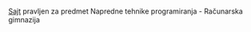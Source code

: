 #
[Sajt](https://nexmickey.github.io/ntp4/index.html) pravljen za predmet Napredne tehnike programiranja - Računarska gimnazija
